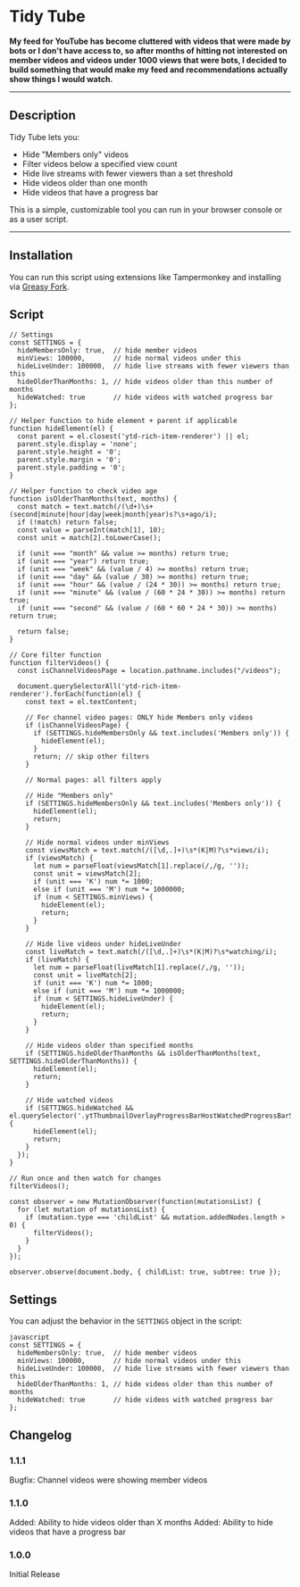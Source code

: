 # Tidy Tube

**My feed for YouTube has become cluttered with videos that were made by bots or I don't have access to, so after months of hitting not interested on member videos and videos under 1000 views that were bots, I decided to build something that would make my feed and recommendations actually show things I would watch.**

---

## Description

Tidy Tube lets you:
- Hide "Members only" videos
- Filter videos below a specified view count
- Hide live streams with fewer viewers than a set threshold
- Hide videos older than one month
- Hide videos that have a progress bar

This is a simple, customizable tool you can run in your browser console or as a user script.

---


## Installation
You can run this script using extensions like Tampermonkey and installing via [Greasy Fork](https://greasyfork.org/en/scripts/551895-tidy-tube).

## Script
```
// Settings
const SETTINGS = {
  hideMembersOnly: true,  // hide member videos
  minViews: 100000,       // hide normal videos under this
  hideLiveUnder: 100000,  // hide live streams with fewer viewers than this
  hideOlderThanMonths: 1, // hide videos older than this number of months
  hideWatched: true       // hide videos with watched progress bar
};

// Helper function to hide element + parent if applicable
function hideElement(el) {
  const parent = el.closest('ytd-rich-item-renderer') || el;
  parent.style.display = 'none';
  parent.style.height = '0';
  parent.style.margin = '0';
  parent.style.padding = '0';
}

// Helper function to check video age
function isOlderThanMonths(text, months) {
  const match = text.match(/(\d+)\s+(second|minute|hour|day|week|month|year)s?\s+ago/i);
  if (!match) return false;
  const value = parseInt(match[1], 10);
  const unit = match[2].toLowerCase();

  if (unit === "month" && value >= months) return true;
  if (unit === "year") return true;
  if (unit === "week" && (value / 4) >= months) return true;
  if (unit === "day" && (value / 30) >= months) return true;
  if (unit === "hour" && (value / (24 * 30)) >= months) return true;
  if (unit === "minute" && (value / (60 * 24 * 30)) >= months) return true;
  if (unit === "second" && (value / (60 * 60 * 24 * 30)) >= months) return true;

  return false;
}

// Core filter function
function filterVideos() {
  const isChannelVideosPage = location.pathname.includes("/videos");

  document.querySelectorAll('ytd-rich-item-renderer').forEach(function(el) {
    const text = el.textContent;

    // For channel video pages: ONLY hide Members only videos
    if (isChannelVideosPage) {
      if (SETTINGS.hideMembersOnly && text.includes('Members only')) {
        hideElement(el);
      }
      return; // skip other filters
    }

    // Normal pages: all filters apply

    // Hide "Members only"
    if (SETTINGS.hideMembersOnly && text.includes('Members only')) {
      hideElement(el);
      return;
    }

    // Hide normal videos under minViews
    const viewsMatch = text.match(/([\d,.]+)\s*(K|M)?\s*views/i);
    if (viewsMatch) {
      let num = parseFloat(viewsMatch[1].replace(/,/g, ''));
      const unit = viewsMatch[2];
      if (unit === 'K') num *= 1000;
      else if (unit === 'M') num *= 1000000;
      if (num < SETTINGS.minViews) {
        hideElement(el);
        return;
      }
    }

    // Hide live videos under hideLiveUnder
    const liveMatch = text.match(/([\d,.]+)\s*(K|M)?\s*watching/i);
    if (liveMatch) {
      let num = parseFloat(liveMatch[1].replace(/,/g, ''));
      const unit = liveMatch[2];
      if (unit === 'K') num *= 1000;
      else if (unit === 'M') num *= 1000000;
      if (num < SETTINGS.hideLiveUnder) {
        hideElement(el);
        return;
      }
    }

    // Hide videos older than specified months
    if (SETTINGS.hideOlderThanMonths && isOlderThanMonths(text, SETTINGS.hideOlderThanMonths)) {
      hideElement(el);
      return;
    }

    // Hide watched videos
    if (SETTINGS.hideWatched && el.querySelector('.ytThumbnailOverlayProgressBarHostWatchedProgressBarSegment')) {
      hideElement(el);
      return;
    }
  });
}

// Run once and then watch for changes
filterVideos();

const observer = new MutationObserver(function(mutationsList) {
  for (let mutation of mutationsList) {
    if (mutation.type === 'childList' && mutation.addedNodes.length > 0) {
      filterVideos();
    }
  }
});

observer.observe(document.body, { childList: true, subtree: true });
```


## Settings

You can adjust the behavior in the `SETTINGS` object in the script:


```
javascript
const SETTINGS = {
  hideMembersOnly: true,  // hide member videos
  minViews: 100000,       // hide normal videos under this
  hideLiveUnder: 100000,  // hide live streams with fewer viewers than this
  hideOlderThanMonths: 1, // hide videos older than this number of months
  hideWatched: true       // hide videos with watched progress bar
};
```

## Changelog

### 1.1.1
Bugfix: Channel videos were showing member videos

### 1.1.0
Added: Ability to hide videos older than X months
Added: Ability to hide videos that have a progress bar

### 1.0.0
Initial Release

